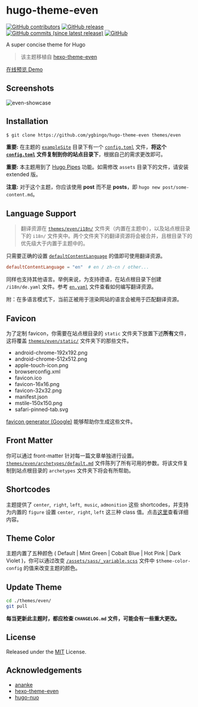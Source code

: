 # hugo-theme-even

[![GitHub contributors](https://img.shields.io/github/contributors/ygbingo/hugo-theme-even.svg?colorB=green)](https://github.com/ygbingo/hugo-theme-even/contributors)
[![GitHub release](https://img.shields.io/github/release/ygbingo/hugo-theme-even.svg?colorB=green)](https://github.com/ygbingo/hugo-theme-even/releases)
[![GitHub commits (since latest release)](https://img.shields.io/github/commits-since/ygbingo/hugo-theme-even/latest.svg?colorB=green)](https://github.com/ygbingo/hugo-theme-even/compare)
[![GitHub](https://img.shields.io/github/license/mashape/apistatus.svg)](https://github.com/ygbingo/hugo-theme-even/blob/main/LICENSE.md)

A super concise theme for Hugo

> 该主题移植自 [hexo-theme-even](https://github.com/ahonn/hexo-theme-even)

[在线预览 Demo](https://hugo-theme-even.netlify.app)

## Screenshots

![even-showcase](https://raw.githubusercontent.com/ygbingo/hugo-theme-even/main/images/showcase.png)

## Installation

```bash
$ git clone https://github.com/ygbingo/hugo-theme-even themes/even
```

**重要:** 在主题的 [`exampleSite`](https://github.com/ygbingo/hugo-theme-even/tree/main/exampleSite) 目录下有一个 [`config.toml`](https://github.com/ygbingo/hugo-theme-even/blob/main/exampleSite/config.toml) 文件，**将这个 [`config.toml`](https://github.com/ygbingo/hugo-theme-even/blob/main/exampleSite/config.toml) 文件复制到你的站点目录下**，根据自己的需求更改即可。

**重要:** 本主题用到了 [Hugo Pipes](https://gohugo.io/hugo-pipes/introduction/) 功能。如需修改 `assets` 目录下的文件，请安装 extended 版。

**注意:** 对于这个主题，你应该使用 **post** 而不是 **posts**，即 `hugo new post/some-content.md`。

## Language Support

> 翻译资源在 [`themes/even/i18n/`](https://github.com/ygbingo/hugo-theme-even/tree/main/i18n) 文件夹（内置在主题中），以及站点根目录下的 `i18n/` 文件夹中。两个文件夹下的翻译资源将会被合并，且根目录下的优先级大于内置于主题中的。

只需要正确的设置 [`defaultContentLanguage`](https://github.com/ygbingo/hugo-theme-even/blob/main/exampleSite/config.toml#L3) 的值即可使用翻译资源。

```toml
defaultContentLanguage = "en"  # en / zh-cn / other...
```

同样也支持其他语言。举例来说，为支持德语，在站点根目录下创建 `/i18n/de.yaml` 文件。参考 [`en.yaml`](https://github.com/ygbingo/hugo-theme-even/tree/main/i18n/en.yaml) 文件查看如何编写翻译资源。

附：在多语言模式下，当前正被用于渲染网站的语言会被用于匹配翻译资源。

## Favicon

为了定制 favicon，你需要在站点根目录的 `static` 文件夹下放置下述**所有**文件，这将覆盖 [`themes/even/static/`](https://github.com/ygbingo/hugo-theme-even/tree/main/static) 文件夹下的那些文件。

- android-chrome-192x192.png
- android-chrome-512x512.png
- apple-touch-icon.png
- browserconfig.xml
- favicon.ico
- favicon-16x16.png
- favicon-32x32.png
- manifest.json
- mstile-150x150.png
- safari-pinned-tab.svg

[favicon generator (Google)](https://www.google.com/search?q=favicon+generator) 能够帮助你生成这些文件。

## Front Matter

你可以通过 front-matter 针对每一篇文章单独进行设置。[`themes/even/archetypes/default.md`](https://github.com/ygbingo/hugo-theme-even/tree/main/archetypes/default.md) 文件陈列了所有可用的参数。将该文件复制到站点根目录的 `archetypes` 文件夹下将会有所帮助。

## Shortcodes

主题提供了 `center`,` right`, `left`,` music`, `admonition` 这些 shortcodes，并支持为内置的 `figure` 设置 `center`,` right`, `left` 这三种 class 值。点击[这里](https://blog.ygbingo.com/example-site/post/shortcodes/)查看详细内容。

## Theme Color

主题内置了五种颜色 ( Default | Mint Green | Cobalt Blue | Hot Pink | Dark Violet )，你可以通过改变 [`/assets/sass/_variable.scss`](https://github.com/ygbingo/hugo-theme-even/blob/main/assets/sass/_variables.scss#L5-L8) 文件中 `$theme-color-config` 的值来改变主题的颜色。

## Update Theme

```bash
cd ./themes/even/
git pull
```

**每当更新此主题时，都应检查 `CHANGELOG.md` 文件，可能会有一些重大更改。**


## License

Released under the [MIT](https://github.com/ygbingo/hugo-theme-even/blob/main/LICENSE.md) License.

## Acknowledgements

- [ananke](https://github.com/budparr/gohugo-theme-ananke)
- [hexo-theme-even](https://github.com/ahonn/hexo-theme-even)
- [hugo-nuo](https://github.com/laozhu/hugo-nuo)
